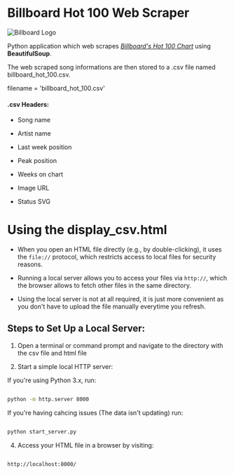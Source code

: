# Billboard Hot 100 Web Scraper

![Billboard Logo](https://i2.wp.com/263chat.com/wp-content/uploads/2017/12/billboard-top-100.jpg?fit=1024%2C807&ssl=1)

  

Python application which web scrapes *[Billboard's Hot 100 Chart](https://www.billboard.com/charts/hot-100)* using **BeautifulSoup**.

  

The web scraped song informations are then stored to a .csv file named billboard\_hot\_100.csv.

  

filename = 'billboard_hot_100.csv'

  

#### .csv Headers:

* Song name

* Artist name

* Last week position

* Peak position

* Weeks on chart

* Image URL

* Status SVG

  

# Using the display_csv.html
- When you open an HTML file directly (e.g., by double-clicking), it uses the `file://` protocol, which restricts access to local files for security reasons.

- Running a local server allows you to access your files via `http://`, which the browser allows to fetch other files in the same directory.

 - Using the local server is not at all required, it is just more convenient as you don't have to upload the file manually everytime you refresh.

## Steps to Set Up a Local Server:

  

1. Open a terminal or command prompt and navigate to the directory with the csv file and html file

3. Start a simple local HTTP server:

  

If you're using Python 3.x, run:

```bash

python -m http.server 8000

```
If you're having cahcing issues (The data isn't updating) run:

```bash

python start_server.py

```

4. Access your HTML file in a browser by visiting:

  

```bash

http://localhost:8000/

```
